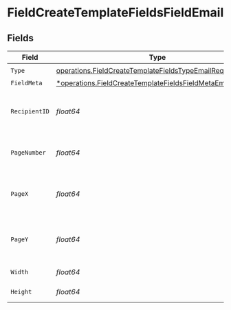 # FieldCreateTemplateFieldsFieldEmail


## Fields

| Field                                                                                                                                   | Type                                                                                                                                    | Required                                                                                                                                | Description                                                                                                                             |
| --------------------------------------------------------------------------------------------------------------------------------------- | --------------------------------------------------------------------------------------------------------------------------------------- | --------------------------------------------------------------------------------------------------------------------------------------- | --------------------------------------------------------------------------------------------------------------------------------------- |
| `Type`                                                                                                                                  | [operations.FieldCreateTemplateFieldsTypeEmailRequest1](../../models/operations/fieldcreatetemplatefieldstypeemailrequest1.md)          | :heavy_check_mark:                                                                                                                      | N/A                                                                                                                                     |
| `FieldMeta`                                                                                                                             | [*operations.FieldCreateTemplateFieldsFieldMetaEmailRequest](../../models/operations/fieldcreatetemplatefieldsfieldmetaemailrequest.md) | :heavy_minus_sign:                                                                                                                      | N/A                                                                                                                                     |
| `RecipientID`                                                                                                                           | *float64*                                                                                                                               | :heavy_check_mark:                                                                                                                      | The ID of the recipient to create the field for.                                                                                        |
| `PageNumber`                                                                                                                            | *float64*                                                                                                                               | :heavy_check_mark:                                                                                                                      | The page number the field will be on.                                                                                                   |
| `PageX`                                                                                                                                 | *float64*                                                                                                                               | :heavy_check_mark:                                                                                                                      | The X coordinate of where the field will be placed.                                                                                     |
| `PageY`                                                                                                                                 | *float64*                                                                                                                               | :heavy_check_mark:                                                                                                                      | The Y coordinate of where the field will be placed.                                                                                     |
| `Width`                                                                                                                                 | *float64*                                                                                                                               | :heavy_check_mark:                                                                                                                      | The width of the field.                                                                                                                 |
| `Height`                                                                                                                                | *float64*                                                                                                                               | :heavy_check_mark:                                                                                                                      | The height of the field.                                                                                                                |
